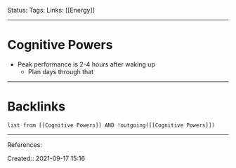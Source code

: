 Status: 
Tags: 
Links: [[Energy]]
___
# Cognitive Powers
- Peak performance is 2-4 hours after waking up
	- Plan days through that
___
# Backlinks
```dataview
list from [[Cognitive Powers]] AND !outgoing([[Cognitive Powers]])
```
___
References:

Created:: 2021-09-17 15:16
